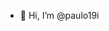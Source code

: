 - 👋 Hi, I’m @paulo19i

<!---
paulo19i/paulo19i is a ✨ special ✨ repository because its `README.md` (this file) appears on your GitHub profile.
You can click the Preview link to take a look at your changes.
--->
